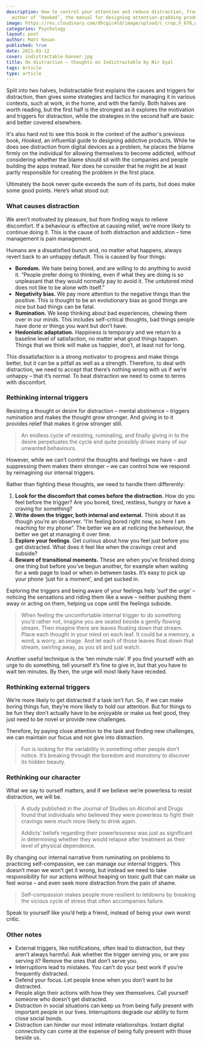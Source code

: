```yaml
---
description: How to control your attention and reduce distraction, from the
  author of ‘Hooked’, the manual for designing attention-grabbing products.
image: https://res.cloudinary.com/dhcgic4ld/image/upload/c_crop,h_678,w_905,x_143,y_257/c_scale,h_678,w_905/v1705277398/slc1/421.png
categories: Psychology
layout: post
author: Matt Kevan
published: true
date: 2021-01-12
cover: indistractable-banner.jpg
title: On distraction – thoughts on Indistractable by Nir Eyal
tags: Article
type: article
---
```



Split into two halves, Indistractable first explains the causes and triggers for distraction, then gives some strategies and tactics for managing it in various contexts, such at work, in the home, and with the family. Both halves are worth reading, but the first half is the strongest as it explores the motivation and triggers for distraction, while the strategies in the second half are basic and better covered elsewhere. 

It's also hard not to see this book in the context of the author's previous book, *Hooked*, an influential guide to designing addictive products. While he does see distraction from digital devices as a problem, he places the blame firmly on the individual for allowing themselves to become addicted, without considering whether the blame should sit with the companies and people building the apps instead. Nor does he consider that he might be at least partly responsible for creating the problem in the first place.

Ultimately the book never quite exceeds the sum of its parts, but does make some good points. Here’s what stood out:

### What causes distraction

We aren’t motivated by pleasure, but from finding ways to relieve discomfort. If a behaviour is effective at causing relief, we’re more likely to continue doing it. This is the cause of both distraction and addiction – time management is pain management.

Humans are a dissatisfied bunch and, no matter what happens, always revert back to an unhappy default. This is caused by four things:

* **Boredom.** We hate being bored, and are willing to do anything to avoid it. “People prefer doing to thinking, even if what they are doing is so unpleasant that they would normally pay to avoid it. The untutored mind does not like to be alone with itself.”
* **Negativity bias.** We pay more attention to the negative things than the positive. This is thought to be an evolutionary bias as good things are nice but bad things can be fatal.
* **Rumination.** We keep thinking about bad experiences, chewing them over in our minds. This includes self-critical thoughts, bad things people have done or things you want but don’t have.
* **Hedonistic adaptation.** Happiness is temporary and we return to a baseline level of satisfaction, no matter what good things happen. Things that we think will make us happier, don’t, at least not for long.

This dissatisfaction is a strong motivator to progress and make things better, but it can be a pitfall as well as a strength. Therefore, to deal with distraction, we need to accept that there’s nothing wrong with us if we’re unhappy – that it’s normal. To beat distraction we need to come to terms with discomfort.

### Rethinking internal triggers

Resisting a thought or desire for distraction – mental abstinence – triggers rumination and makes the thought grow stronger. And giving in to it provides relief that makes it grow stronger still.

> An endless cycle of resisting, ruminating, and finally giving in to the desire perpetuates the cycle and quite possibly drives many of our unwanted behaviours.

However, while we can’t control the thoughts and feelings we have – and suppressing them makes them stronger – we can control how we respond by reimagining our internal triggers.

Rather than fighting these thoughts, we need to handle them differently:

1. **Look for the discomfort that comes before the distraction.** How do you feel before the trigger? Are you bored, tired, restless, hungry or have a craving for something?
2. **Write down the trigger, both internal and external.** Think about it as though you’re an observer. “I’m feeling bored right now, so here I am reaching for my phone”. The better we are at noticing the behaviour, the better we get at managing it over time.
3. **Explore your feelings**. Get curious about how you feel just before you get distracted. What does it feel like when the cravings crest and subside?
4. **Beware of transitional moments.** These are when you’ve finished doing one thing but before you’ve begun another, for example when waiting for a web page to load or when in between tasks. It’s easy to pick up your phone ‘just for a moment’, and get sucked in.

Exploring the triggers and being aware of your feelings help ‘surf the urge’ – noticing the sensations and riding them like a wave – neither pushing them away or acting on them, helping us cope until the feelings subside.

> When feeling the uncomfortable internal trigger to do something you’d rather not, imagine you are seated beside a gently flowing stream. Then imagine there are leaves floating down that stream. Place each thought in your mind on each leaf. It could be a memory, a word, a worry, an image. And let each of those leaves float down that stream, swirling away, as you sit and just watch.

Another useful technique is the ‘ten minute rule’. If you find yourself with an urge to do something, tell yourself it’s fine to give in, but that you have to wait ten minutes. By then, the urge will most likely have receded.

### Rethinking external triggers

We’re more likely to get distracted if a task isn’t fun. So, if we can make boring things fun, they’re more likely to hold our attention. But for things to be fun they don’t actually have to be enjoyable or make us feel good, they just need to be novel or provide new challenges.

Therefore, by paying close attention to the task and finding new challenges, we can maintain our focus and not give into distraction.

> Fun is looking for the variability in something other people don’t notice. It’s breaking through the boredom and monotony to discover its hidden beauty.

### Rethinking our character

What we say to ourself matters, and if we believe we’re powerless to resist distraction, we will be. 

> A study published in the Journal of Studies on Alcohol and Drugs found that individuals who believed they were powerless to fight their cravings were much more likely to drink again.
> 
> Addicts’ beliefs regarding their powerlessness was just as significant in determining whether they would relapse after treatment as their level of physical dependence.

By changing our internal narrative from ruminating on problems to practicing self-compassion, we can manage our internal triggers. This doesn’t mean we won’t get it wrong, but instead we need to take responsibility for our actions without heaping on toxic guilt that can make us feel worse – and even seek more distraction from the pain of shame.

> Self-compassion makes people more resilient to letdowns by breaking the vicious cycle of stress that often accompanies failure.

Speak to yourself like you’d help a friend, instead of being your own worst critic.

### Other notes

* External triggers, like notifications, often lead to distraction, but they aren’t always harmful. Ask whether the trigger serving you, or are you serving it? Remove the ones that don’t serve you.
* Interruptions lead to mistakes. You can’t do your best work if you’re frequently distracted.
* Defend your focus. Let people know when you don’t want to be distracted.
* People align their actions with how they see themselves. Call yourself someone who doesn’t get distracted.
* Distraction in social situations can keep us from being fully present with important people in our lives. Interruptions degrade our ability to form close social bonds.
* Distraction can hinder our most intimate relationships. Instant digital connectivity can come at the expense of being fully present with those beside us.